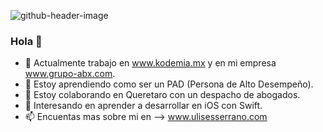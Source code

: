 ![github-header-image](https://user-images.githubusercontent.com/21280506/157725800-5cd2a71b-2d21-4316-bfcd-f99e6f11ecd6.png)
### Hola 👋

- 🔭 Actualmente trabajo en www.kodemia.mx y en mi empresa www.grupo-abx.com.
- 🌱 Estoy aprendiendo como ser un PAD (Persona de Alto Desempeño).
- 👯 Estoy colaborando en Queretaro con un despacho de abogados.
- 🤔 Interesando en aprender a desarrollar en iOS con Swift.
- 📫 Encuentas mas sobre mi en --> www.ulisesserrano.com
